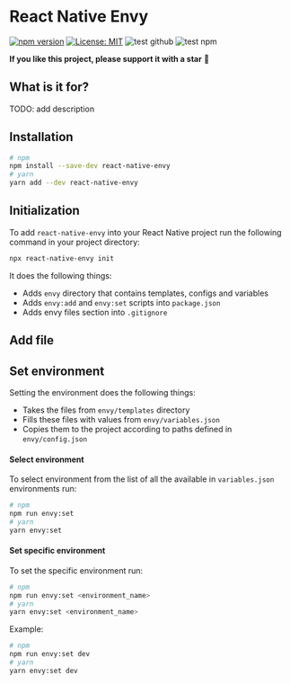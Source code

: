 # React Native Envy

[![npm version](https://img.shields.io/npm/v/react-native-envy)](https://badge.fury.io/js/react-native-envy)
[![License: MIT](https://img.shields.io/npm/l/una-language)](https://opensource.org/licenses/MIT)
![test github](https://github.com/sergeyshpadyrev/react-native-envy/actions/workflows/test.github.yml/badge.svg?branch=main&event=push)
![test npm](https://github.com/sergeyshpadyrev/react-native-envy/actions/workflows/test.npm.yml/badge.svg?branch=main&event=push)

**If you like this project, please support it with a star** 🌟

## What is it for?

TODO: add description

## Installation

```sh
# npm
npm install --save-dev react-native-envy
# yarn
yarn add --dev react-native-envy
```

## Initialization

To add `react-native-envy` into your React Native project run the following command in your project directory:

```sh
npx react-native-envy init
```

It does the following things:

- Adds `envy` directory that contains templates, configs and variables
- Adds `envy:add` and `envy:set` scripts into `package.json`
- Adds envy files section into `.gitignore`

## Add file

## Set environment

Setting the environment does the following things:

- Takes the files from `envy/templates` directory
- Fills these files with values from `envy/variables.json`
- Copies them to the project according to paths defined in `envy/config.json`

#### Select environment

To select environment from the list of all the available in `variables.json` environments run:

```sh
# npm
npm run envy:set
# yarn
yarn envy:set
```

#### Set specific environment

To set the specific environment run:

```sh
# npm
npm run envy:set <environment_name>
# yarn
yarn envy:set <environment_name>
```

Example:

```sh
# npm
npm run envy:set dev
# yarn
yarn envy:set dev
```
